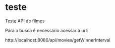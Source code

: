# teste
Teste API de filmes

Para a busca é necessário acessar a url:

http://localhost:8080/api/movies/getWinnerInterval
